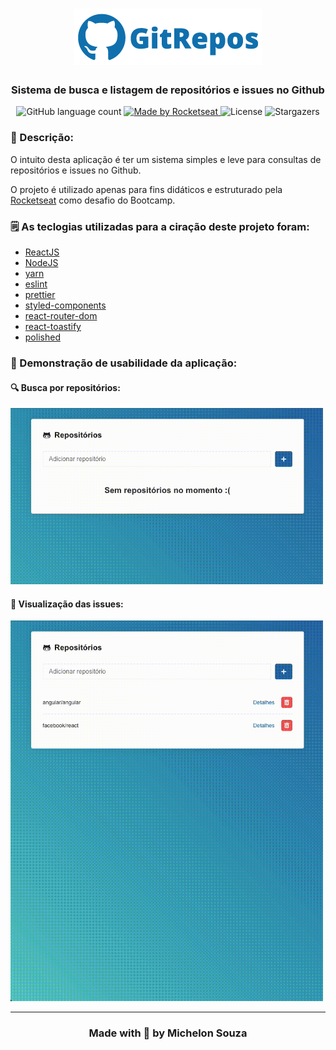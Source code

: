 <h1 align="center">
  <img src="/.github/githubrepos_logo.png" alt="GitRepos" />
</h1>

<h3 align="center">
  Sistema de busca e listagem de repositórios e issues no Github
</h3>

<p align="center">
  <img alt="GitHub language count" src="https://img.shields.io/github/languages/count/michelonsouza/rocketseat-desafio-05?color=%231070ad">

  <a href="https://github.com/michelonsouza">
    <img alt="Made by Rocketseat" src="https://img.shields.io/badge/made%20by-Michelon Souza-%231070ad">
  </a>

  <img alt="License" src="https://img.shields.io/badge/license-MIT-%231070ad">

  <img alt="Stargazers" src="https://img.shields.io/github/stars/michelonsouza/rocketseat-desafio-05?style=social">
</p>

<h3>📝 Descrição:</h3>
<p>
  O intuito desta aplicação é ter um sistema simples e leve para consultas de repositórios e issues no Github.
</p>
<p>
  O projeto é utilizado apenas para fins didáticos e estruturado pela <a href="https://rocketseat.com.br">Rocketseat</a> como desafio do Bootcamp.
</p>

<h3>🗒️ As teclogias utilizadas para a ciração deste projeto foram:</h3>

<ul>
  <li><a target="blank" rel="noopener noreferrer" href="https://reactjs.org/">ReactJS</a></li>
  <li><a target="blank" rel="noopener noreferrer" href="https://nodejs.org/en/">NodeJS</a></li>
  <li><a target="blank" rel="noopener noreferrer" href="https://yarnpkg.com/">yarn</a></li>
  <li><a target="blank" rel="noopener noreferrer" href="https://eslint.org/">eslint</a></li>
  <li><a target="blank" rel="noopener noreferrer" href="https://prettier.io/">prettier</a></li>
  <li><a target="blank" rel="noopener noreferrer" href="https://styled-components.com/">styled-components</a></li>
  <li><a target="blank" rel="noopener noreferrer" href="https://reacttraining.com/react-router/">react-router-dom</a></li>
  <li><a target="blank" rel="noopener noreferrer" href="https://fkhadra.github.io/react-toastify/">react-toastify</a></li>
  <li><a target="blank" rel="noopener noreferrer" href="https://polished.js.org/">polished</a></li>
</ul>

<h3>👀 Demonstração de usabilidade da aplicação:</h3>
<h4>🔍 Busca por repositórios:</h4>

<img src="/.github/search_repository.gif" width="500" />

<h4>🤔 Visualização das issues:</h4>

<img src="/.github/view_issues.gif" width="500" />
<hr>

<h3 align="center">Made with 🖤 by Michelon Souza</h3>
